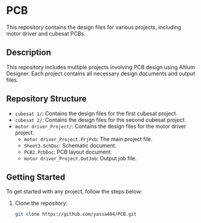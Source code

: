 # PCB

This repository contains the design files for various projects, including motor driver and cubesat PCBs.

## Description

This repository includes multiple projects involving PCB design using Altium Designer. Each project contains all necessary design documents and output files.

## Repository Structure

- `cubesat 1/`: Contains the design files for the first cubesat project.
- `cubesat 2/`: Contains the design files for the second cubesat project.
- `motor driver_Project/`: Contains the design files for the motor driver project.
  - `motor driver_Project.PrjPcb`: The main project file.
  - `Sheet3.SchDoc`: Schematic document.
  - `PCB2.PcbDoc`: PCB layout document.
  - `motor driver_Project.OutJob`: Output job file.

## Getting Started

To get started with any project, follow the steps below:

1. Clone the repository:
   ```bash
   git clone https://github.com/yassa404/PCB.git
